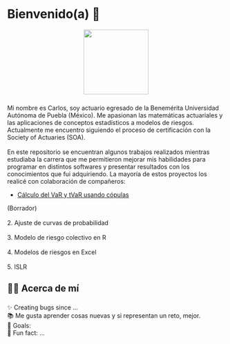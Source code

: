 <h1 align="left">Bienvenido(a) 👋</h1>

<div align="center">
  <img height="150" src="https://camo.githubusercontent.com/62da68eb62b1e5f175f7d1f0191dd89a653d7908feb22d37d4a0ab07365d6791/68747470733a2f2f6d656469612e67697068792e636f6d2f6d656469612f4d3967624264396e6244724f5475314d71782f67697068792e676966"  />
</div>


###

<p align="left">Mi nombre es Carlos, soy actuario egresado de la Benemérita Universidad Autónoma de Puebla (México). Me apasionan las matemáticas actuariales y las aplicaciones de conceptos estadísticos a modelos de riesgos. Actualmente me encuentro siguiendo el proceso de certificación con la Society of Actuaries (SOA).<br><br>En este repositorio se encuentran algunos trabajos realizados mientras estudiaba la carrera que me permitieron mejorar mis habilidades para programar en distintos softwares y presentar resultados con los conocimientos que fui adquiriendo. La mayoría de estos proyectos los realicé con colaboración de compañeros:</p>

- [Cálculo del VaR y tVaR usando cópulas](https://github.com/CarlosCamposs/Value-at-Risk)

<p align="left">(Borrador)<br> <br>2. Ajuste de curvas de probabilidad<br><br>3. Modelo de riesgo colectivo en R<br><br>4. Modelos de riesgos en Excel<br><br>5. ISLR</p>

###

<h2 align="left"> 👩‍💻 Acerca de mí</h2>

###

<p align="left">✨ Creating bugs since ...<br>📚 Me gusta aprender cosas nuevas y si representan un reto, mejor.<br>🎯 Goals: <br>🎲 Fun fact: ...</p>

###


